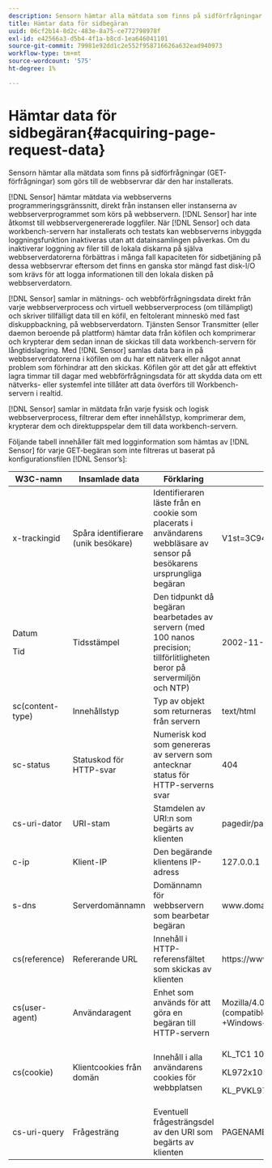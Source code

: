 ```yaml
---
description: Sensorn hämtar alla mätdata som finns på sidförfrågningar (GET-förfrågningar) som görs till de webbservrar där den har installerats.
title: Hämtar data för sidbegäran
uuid: 06cf2b14-8d2c-483e-8a75-ce772798978f
exl-id: e42566a3-d5b4-4f1a-b8cd-1ea646041101
source-git-commit: 79981e92dd1c2e552f958716626a632ead940973
workflow-type: tm+mt
source-wordcount: '575'
ht-degree: 1%

---
```


# Hämtar data för sidbegäran{#acquiring-page-request-data}

Sensorn hämtar alla mätdata som finns på sidförfrågningar (GET-förfrågningar) som görs till de webbservrar där den har installerats.

[!DNL Sensor] hämtar mätdata via webbserverns programmeringsgränssnitt, direkt från instansen eller instanserna av webbserverprogrammet som körs på webbservern. [!DNL Sensor] har inte åtkomst till webbservergenererade loggfiler. När [!DNL Sensor] och data workbench-servern har installerats och testats kan webbserverns inbyggda loggningsfunktion inaktiveras utan att datainsamlingen påverkas. Om du inaktiverar loggning av filer till de lokala diskarna på själva webbserverdatorerna förbättras i många fall kapaciteten för sidbetjäning på dessa webbservrar eftersom det finns en ganska stor mängd fast disk-I/O som krävs för att logga informationen till den lokala disken på webbserverdatorn.

[!DNL Sensor] samlar in mätnings- och webbförfrågningsdata direkt från varje webbserverprocess och virtuell webbserverprocess (om tillämpligt) och skriver tillfälligt data till en köfil, en feltolerant minneskö med fast diskuppbackning, på webbserverdatorn. Tjänsten Sensor Transmitter (eller daemon beroende på plattform) hämtar data från köfilen och komprimerar och krypterar dem sedan innan de skickas till data workbench-servern för långtidslagring. Med [!DNL Sensor] samlas data bara in på webbserverdatorerna i köfilen om du har ett nätverk eller något annat problem som förhindrar att den skickas. Köfilen gör att det går att effektivt lagra timmar till dagar med webbförfrågningsdata för att skydda data om ett nätverks- eller systemfel inte tillåter att data överförs till Workbench-servern i realtid.

[!DNL Sensor] samlar in mätdata från varje fysisk och logisk webbserverprocess, filtrerar dem efter innehållstyp, komprimerar dem, krypterar dem och direktuppspelar dem till data workbench-servern.

Följande tabell innehåller fält med logginformation som hämtas av [!DNL Sensor] för varje GET-begäran som inte filtreras ut baserat på konfigurationsfilen [!DNL Sensor’s]:

<table id="table_5F65474150EC41648B35D0B031FB9B15">
 <thead>
  <tr>
   <th colname="col1" class="entry"> W3C-namn </th>
   <th colname="col2" class="entry"> Insamlade data </th>
   <th colname="col3" class="entry"> Förklaring </th>
   <th colname="col4" class="entry"> Förklaring </th>
  </tr>
 </thead>
 <tbody>
  <tr>
   <td colname="col1"> x-trackingid </td>
   <td colname="col2"> Spåra identifierare (unik besökare) </td>
   <td colname="col3"> Identifieraren läste från en cookie som placerats i användarens webbläsare av <span class="wintitle"> sensor </span> på besökarens ursprungliga begäran </td>
   <td colname="col4"> V1st=3C94007B4E01F9C2 </td>
  </tr>
  <tr>
   <td colname="col1"> <p>Datum </p> <p>Tid </p> </td>
   <td colname="col2"> Tidsstämpel </td>
   <td colname="col3"> Den tidpunkt då begäran bearbetades av servern (med 100 nanos precision; tillförlitligheten beror på servermiljön och NTP) </td>
   <td colname="col4"> 2002-11-21 17:21:45.123 </td>
  </tr>
  <tr>
   <td colname="col1"> sc(content-type) </td>
   <td colname="col2"> Innehållstyp </td>
   <td colname="col3"> Typ av objekt som returneras från servern </td>
   <td colname="col4"> text/html </td>
  </tr>
  <tr>
   <td colname="col1"> sc-status </td>
   <td colname="col2"> Statuskod för HTTP-svar </td>
   <td colname="col3"> Numerisk kod som genereras av servern som antecknar status för HTTP-serverns svar </td>
   <td colname="col4"> 404 </td>
  </tr>
  <tr>
   <td colname="col1"> cs-uri-dator </td>
   <td colname="col2"> URI-stam </td>
   <td colname="col3"> Stamdelen av URI:n som begärts av klienten </td>
   <td colname="col4"> <span class="filepath"> pagedir/page.asp  </span> </td>
  </tr>
  <tr>
   <td colname="col1"> c-ip </td>
   <td colname="col2"> Klient-IP </td>
   <td colname="col3"> Den begärande klientens IP-adress </td>
   <td colname="col4"> 127.0.0.1 </td>
  </tr>
  <tr>
   <td colname="col1"> s-dns </td>
   <td colname="col2"> Serverdomännamn </td>
   <td colname="col3"> Domännamn för webbservern som bearbetar begäran </td>
   <td colname="col4"> <span class="filepath"> www.domain.com  </span> </td>
  </tr>
  <tr>
   <td colname="col1"> cs(reference) </td>
   <td colname="col2"> Refererande URL </td>
   <td colname="col3"> Innehåll i HTTP-referensfältet som skickas av klienten </td>
   <td colname="col4"> <span class="filepath"> https://www.referringsite.com  </span> </td>
  </tr>
  <tr>
   <td colname="col1"> cs(user-agent) </td>
   <td colname="col2"> Användaragent </td>
   <td colname="col3"> Enhet som används för att göra en begäran till HTTP-servern </td>
   <td colname="col4"> Mozilla/4.0+(compatible;+MSIE+6.0; +Windows+NT+5.1) </td>
  </tr>
  <tr>
   <td colname="col1"> cs(cookie) </td>
   <td colname="col2"> Klientcookies från domän </td>
   <td colname="col3"> Innehåll i alla användarens cookies för webbplatsen </td>
   <td colname="col4"> <p>KL_TC1 1038058778312 </p> <p>KL972x1038058778312282052 </p> <p>KL_PVKL972 0 </p> </td>
  </tr>
  <tr>
   <td colname="col1"> cs-uri-query </td>
   <td colname="col2"> Frågesträng </td>
   <td colname="col3"> Eventuell frågesträngsdel av den URI som begärts av klienten </td>
   <td colname="col4"> PAGENAME=dynamic1&amp;link=3001 </td>
  </tr>
 </tbody>
</table>
